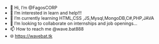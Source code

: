 - 👋 Hi, I’m @FagosCORP
- 👀 I’m interested in learn and help!!!
- 🌱 I’m currently learning HTML,CSS ,JS,Mysql,MongoDB,C#,PHP,JAVA
- 💞️ I’m looking to collaborate on internships and job openings...
- 📫 How to reach me @wave.bat888
- 🌐 https://wavebat.tk

<!---
FagosCORP/FagosCORP is a ✨ special ✨ repository because its `README.md` (this file) appears on your GitHub profile.
You can click the Preview link to take a look at your changes.
--->
